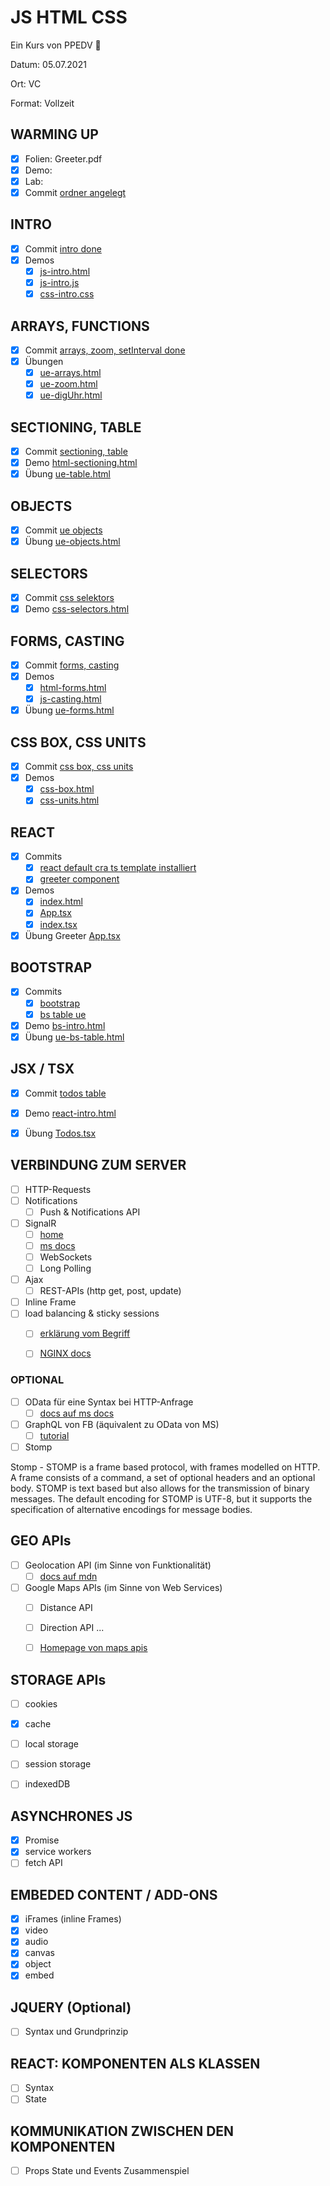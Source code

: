 # JS HTML CSS

Ein Kurs von PPEDV :rocket:

Datum: 05.07.2021

Ort: VC

Format: Vollzeit

## WARMING UP

- [x] Folien: Greeter.pdf
- [x] Demo:
- [x] Lab:
- [x] Commit [ordner angelegt](https://github.com/ppedvAG/2021-07-05-JSHTMLCSS/commit/2c4f2b7f45af9b448a1d3077f842cf10dd066c63)

## INTRO

- [x] Commit [intro done](https://github.com/ppedvAG/2021-07-05-JSHTMLCSS/commit/0bbe8a403b1e72a7cd8f8b6767297511fea2500c)
- [x] Demos
  - [x] [js-intro.html](TRAINER/js-intro.html)
  - [x] [js-intro.js](TRAINER/js-intro.js)
  - [x] [css-intro.css](TRAINER/css-intro.css)

## ARRAYS, FUNCTIONS

- [x] Commit [arrays, zoom, setInterval done](https://github.com/ppedvAG/2021-07-05-JSHTMLCSS/commit/b547daf16a8700bf2e4930f2ba57ab52002f33a4)
- [x] Übungen
  - [x] [ue-arrays.html](TRAINER/ue-arrays.html)
  - [x] [ue-zoom.html](TRAINER/ue-zoom.html)
  - [x] [ue-digUhr.html](TRAINER/ue-digUhr.html)

## SECTIONING, TABLE

- [x] Commit [sectioning, table](https://github.com/ppedvAG/2021-07-05-JSHTMLCSS/commit/7549602be90ea32b7fb06136ae933aafb011f61e)
- [x] Demo [html-sectioning.html](TRAINER/html-sectioning.html)
- [x] Übung [ue-table.html](TRAINER/ue-table.html)

## OBJECTS

- [x] Commit [ue objects](https://github.com/ppedvAG/2021-07-05-JSHTMLCSS/commit/156f67edbc5339dc24e3a048a2cbd378a4333499)
- [x] Übung [ue-objects.html](TRAINER/ue-objects.html)

## SELECTORS

- [x] Commit [css selektors](https://github.com/ppedvAG/2021-07-05-JSHTMLCSS/commit/a9e4ba013d19f79a32fc3170e78b9404e3954c54)
- [x] Demo [css-selectors.html](TRAINER/css-selectors.html)

## FORMS, CASTING

- [x] Commit [forms, casting](https://github.com/ppedvAG/2021-07-05-JSHTMLCSS/commit/2947cff0f2d0bc94758a91dfad82616c2abdac71)
- [x] Demos
  - [x] [html-forms.html](TRAINER/html-forms.html)
  - [x] [js-casting.html](TRAINER/js-casting.html)
- [x] Übung [ue-forms.html](TRAINER/ue-forms.html)

## CSS BOX, CSS UNITS

- [x] Commit [css box, css units](https://github.com/ppedvAG/2021-07-05-JSHTMLCSS/commit/f6d05ff0396eee9639f8cee07c9b1722a2e36bcb)
- [x] Demos
  - [x] [css-box.html](TRAINER/css-box.html)
  - [x] [css-units.html](TRAINER/css-units.html)

## REACT

- [x] Commits
  - [x] [react default cra ts template installiert](https://github.com/ppedvAG/2021-07-05-JSHTMLCSS/commit/309b65f14c67cc12f2c2415fb63235924cb6f49f)
  - [x] [greeter component](https://github.com/ppedvAG/2021-07-05-JSHTMLCSS/commit/9344d813c76ebfcba631e8f5f71c95859acacff4)
- [x] Demos
  - [x] [index.html](TRAINER/react/my-app/public/index.html)
  - [x] [App.tsx](TRAINER/react/my-app/src/App.tsx)
  - [x] [index.tsx](TRAINER/react/my-app/src/index.tsx)
- [x] Übung Greeter [App.tsx](TRAINER/react/my-app/src/App.tsx)

## BOOTSTRAP

- [x] Commits
  - [x] [bootstrap](https://github.com/ppedvAG/2021-07-05-JSHTMLCSS/commit/1e9694b8c4cb25a6c922658d7a9d11c6c2cf6ae8)
  - [x] [bs table ue](https://github.com/ppedvAG/2021-07-05-JSHTMLCSS/commit/da674486f945527948bc1ce4d674883bea0d7e1d)
- [x] Demo [bs-intro.html](TRAINER/bs-intro.html)
- [x] Übung [ue-bs-table.html](TRAINER/ue-bs-table.html)

## JSX / TSX

- [x] Commit [todos table](https://github.com/ppedvAG/2021-07-05-JSHTMLCSS/commit/45072023f80439bddff62ad063dc07524a51ed34)
- [x] Demo [react-intro.html](TRAINER/react-intro.html)
- [x] Übung [Todos.tsx](TRAINER/react/my-app/src/Todos.tsx)


## VERBINDUNG ZUM SERVER

- [ ] HTTP-Requests
- [ ] Notifications
  - [ ] Push & Notifications API
- [ ] SignalR
  - [ ] [home](https://dotnet.microsoft.com/apps/aspnet/signalr)
  - [ ] [ms docs](https://docs.microsoft.com/de-de/aspnet/signalr/overview/getting-started/introduction-to-signalr)
  - [ ] WebSockets
  - [ ] Long Polling
- [ ] Ajax
  - [ ] REST-APIs (http get, post, update)
- [ ] Inline Frame
- [ ] load balancing & sticky sessions
  - [ ] [erklärung vom Begriff](https://load-balancer.info/themen/sticky-session-load-balancing/)
  - [ ] [NGINX docs](https://docs.nginx.com/nginx/admin-guide/load-balancer/http-load-balancer/)


### OPTIONAL

- [ ] OData für eine Syntax bei HTTP-Anfrage
  - [ ] [docs auf ms docs](https://docs.microsoft.com/en-us/odata/)
- [ ] GraphQL von FB (äquivalent zu OData von MS)
  - [ ] [tutorial](https://www.tutorialspoint.com/graphql/graphql_jquery_integration.htm)
- [ ] Stomp

Stomp - STOMP is a frame based protocol, with frames modelled on HTTP. A frame consists of a command, a set of optional headers and an optional body. STOMP is text based but also allows for the transmission of binary messages. The default encoding for STOMP is UTF-8, but it supports the specification of alternative encodings for message bodies.


## GEO APIs

- [ ] Geolocation API (im Sinne von Funktionalität)
  - [ ] [docs auf mdn](https://developer.mozilla.org/de/docs/Web/API/Geolocation_API)
- [ ] Google Maps APIs (im Sinne von Web Services)
  - [ ] Distance API
  - [ ] Direction API ...
  - [ ] [Homepage von maps apis](https://cloud.google.com/maps-platform/products)


## STORAGE APIs

- [ ] cookies
- [x] cache
- [ ] local storage
- [ ] session storage
- [ ] indexedDB
 

## ASYNCHRONES JS

- [x] Promise
- [x] service workers
- [ ] fetch API

## EMBEDED CONTENT / ADD-ONS

- [x] iFrames (inline Frames)
- [x] video
- [x] audio
- [x] canvas
- [x] object
- [x] embed

## JQUERY (Optional)

- [ ] Syntax und Grundprinzip

## REACT: KOMPONENTEN ALS KLASSEN

- [ ] Syntax
- [ ] State

## KOMMUNIKATION ZWISCHEN DEN KOMPONENTEN

- [ ] Props State und Events Zusammenspiel